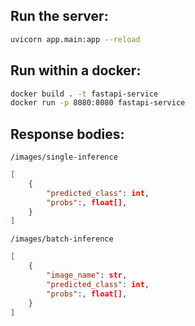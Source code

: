 ## Run the server:

```bash
uvicorn app.main:app --reload
```

## Run within a docker:

```bash
docker build . -t fastapi-service
docker run -p 8080:8080 fastapi-service
```

## Response bodies:

```
/images/single-inference
```

```json
[
    {
        "predicted_class": int,
        "probs":, float[],
    }
]
```


```
/images/batch-inference
```

```json
[
    {
        "image_name": str,
        "predicted_class": int,
        "probs":, float[],
    }
]
```
